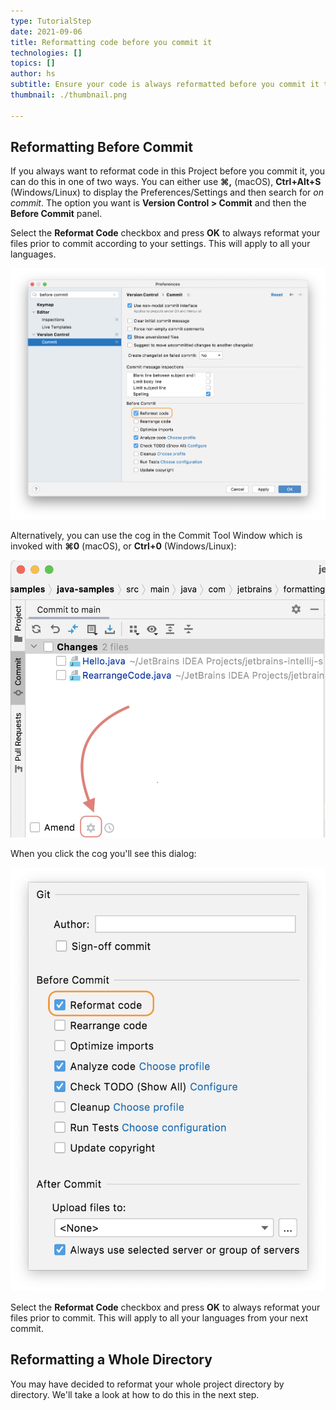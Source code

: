 ```yaml
---
type: TutorialStep
date: 2021-09-06
title: Reformatting code before you commit it
technologies: []
topics: []
author: hs
subtitle: Ensure your code is always reformatted before you commit it to VCS
thumbnail: ./thumbnail.png

---
```


## Reformatting Before Commit  
If you always want to reformat code in this Project before you commit it, you can do this in one of two ways. You can either use **⌘,** (macOS), **Ctrl+Alt+S** (Windows/Linux) to display the Preferences/Settings and then search for _on commit_. The option you want is **Version Control > Commit** and then the **Before Commit** panel.

Select the **Reformat Code** checkbox and press **OK** to always reformat your files prior to commit according to your settings. This will apply to all your languages. 

![Rearrange Code Before Commit](before-commit-reformat-code.png)

Alternatively, you can use the cog in the Commit Tool Window which is invoked with **⌘0** (macOS), or **Ctrl+0** (Windows/Linux):

![Cog in the Commit Tool Window](amend-cog.png)

When you click the cog you'll see this dialog:

![Reformat Code Checkbox Before Commit](reformat-code-checkbox.png)

Select the **Reformat Code** checkbox and press **OK** to always reformat your files prior to commit. This will apply to all your languages from your next commit.

## Reformatting a Whole Directory
You may have decided to reformat your whole project directory by directory. We'll take a look at how to do this in the next step. 

